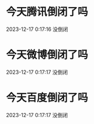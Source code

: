 # 今天腾讯倒闭了吗

2023-12-17 0:17:16 没倒闭

# 今天微博倒闭了吗

2023-12-17 0:17:17 没倒闭

# 今天百度倒闭了吗

2023-12-17 0:17:17 没倒闭

